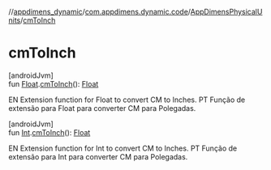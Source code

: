 //[appdimens_dynamic](../../../index.md)/[com.appdimens.dynamic.code](../index.md)/[AppDimensPhysicalUnits](index.md)/[cmToInch](cm-to-inch.md)

# cmToInch

[androidJvm]\
fun [Float](https://kotlinlang.org/api/core/kotlin-stdlib/kotlin/-float/index.html).[cmToInch](cm-to-inch.md)(): [Float](https://kotlinlang.org/api/core/kotlin-stdlib/kotlin/-float/index.html)

EN Extension function for Float to convert CM to Inches. PT Função de extensão para Float para converter CM para Polegadas.

[androidJvm]\
fun [Int](https://kotlinlang.org/api/core/kotlin-stdlib/kotlin/-int/index.html).[cmToInch](cm-to-inch.md)(): [Float](https://kotlinlang.org/api/core/kotlin-stdlib/kotlin/-float/index.html)

EN Extension function for Int to convert CM to Inches. PT Função de extensão para Int para converter CM para Polegadas.